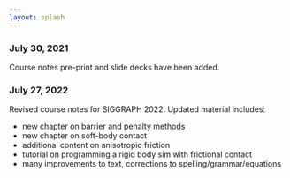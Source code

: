 ```yaml
---
layout: splash
---
```


### July 30, 2021

Course notes pre-print and slide decks have been added.

### July 27, 2022

Revised course notes for SIGGRAPH 2022.  Updated material includes:
 * new chapter on barrier and penalty methods
 * new chapter on soft-body contact
 * additional content on anisotropic friction
 * tutorial on programming a rigid body sim with frictional contact 
 * many improvements to text, corrections to spelling/grammar/equations 